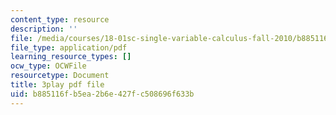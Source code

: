 ```yaml
---
content_type: resource
description: ''
file: /media/courses/18-01sc-single-variable-calculus-fall-2010/b885116fb5ea2b6e427fc508696f633b_CXKoCMVqM9s.pdf
file_type: application/pdf
learning_resource_types: []
ocw_type: OCWFile
resourcetype: Document
title: 3play pdf file
uid: b885116f-b5ea-2b6e-427f-c508696f633b
---
```

